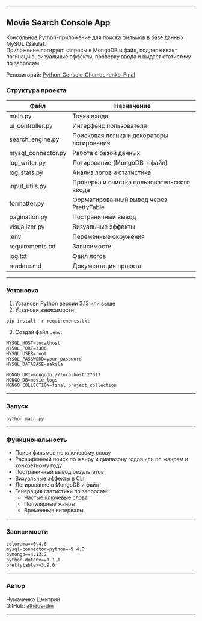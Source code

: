 
---

## Movie Search Console App

Консольное Python-приложение для поиска фильмов в базе данных MySQL (Sakila).  
Приложение логирует запросы в MongoDB и файл, поддерживает пагинацию, визуальные эффекты, проверку ввода и выдаёт статистику по запросам.

Репозиторий: [Python_Console_Chumachenko_Final](https://github.com/atheus-dm/Python_Projects/tree/main/Python_Console_Chumachenko_Final)

### Структура проекта

| Файл                 | Назначение                                      |
|----------------------|-------------------------------------------------|
| main.py              | Точка входа                                     |
| ui_controller.py     | Интерфейс пользователя                          |
| search_engine.py     | Поисковая логика и декораторы логирования       |
| mysql_connector.py   | Работа с базой данных                           |
| log_writer.py        | Логирование (MongoDB + файл)                    |
| log_stats.py         | Анализ логов и статистика                       |
| input_utils.py       | Проверка и очистка пользовательского ввода      |
| formatter.py         | Форматированный вывод через PrettyTable         |
| pagination.py        | Постраничный вывод                              |
| visualizer.py        | Визуальные эффекты                              |
| .env                 | Переменные окружения                            |
| requirements.txt     | Зависимости                                     |
| log.txt              | Файл логов                                      |
| readme.md            | Документация проекта                            |

---

### Установка

1. Установи Python версии 3.13 или выше  
2. Установи зависимости:

```
pip install -r requirements.txt
```

3. Создай файл `.env`:

```
MYSQL_HOST=localhost
MYSQL_PORT=3306
MYSQL_USER=root
MYSQL_PASSWORD=your_password
MYSQL_DATABASE=sakila

MONGO_URI=mongodb://localhost:27017
MONGO_DB=movie_logs
MONGO_COLLECTION=final_project_collection
```

---

### Запуск

```
python main.py
```

---

### Функциональность

- Поиск фильмов по ключевому слову
- Расширенный поиск по жанру и диапазону годов или по жанрам и конкретному году
- Постраничный вывод результатов
- Визуальные эффекты в CLI
- Логирование в MongoDB и файл
- Генерация статистики по запросам:
  - Частые ключевые слова
  - Популярные жанры
  - Временные интервалы

---

### Зависимости

```
colorama==0.4.6
mysql-connector-python==9.4.0
pymongo==4.13.2
python-dotenv==1.1.1
prettytable>=3.9.0
```

---

### Автор

Чумаченко Дмитрий  
GitHub: [atheus-dm](https://github.com/atheus-dm/Python_Projects/tree/main/Python_Console_Chumachenko_Final)

---
